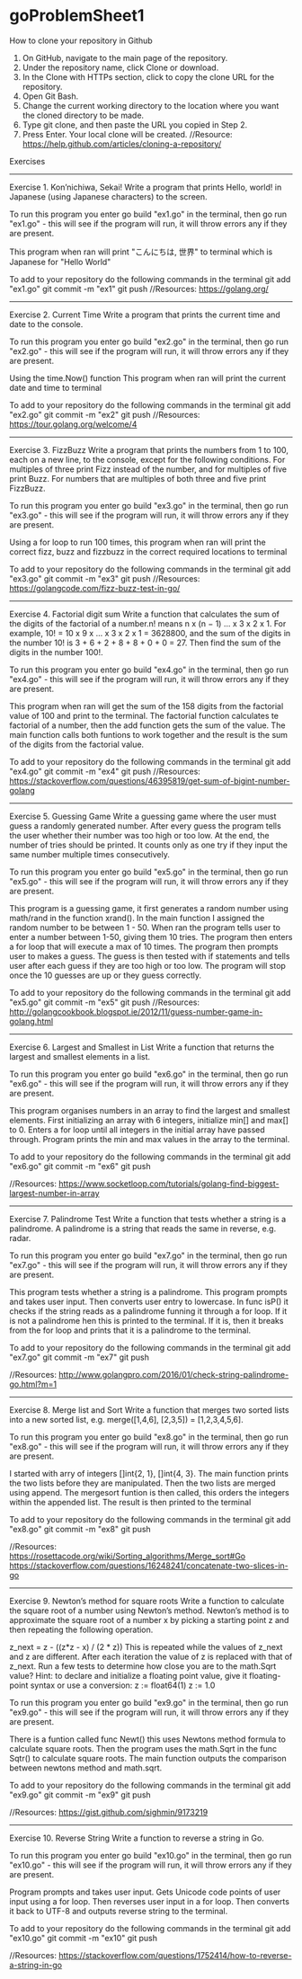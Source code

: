 # goProblemSheet1
How to clone your repository in Github
1.	On GitHub, navigate to the main page of the repository.
2. Under the repository name, click Clone or download.
3. In the Clone with HTTPs section, click  to copy the clone URL for the repository.
4. Open Git Bash.
5. Change the current working directory to the location where you want the cloned directory to be made.
6. Type git clone, and then paste the URL you copied in Step 2.
7. Press Enter. Your local clone will be created.
//Resource: https://help.github.com/articles/cloning-a-repository/

Exercises
_________________________________________
Exercise 1. Kon’nichiwa, Sekai!
Write a program that prints Hello, world! in Japanese (using Japanese characters) to the screen.

To run this program you enter go build "ex1.go" in the terminal, then
go run "ex1.go" - this will see if the program will run, it will throw errors 
any if they are present.

This program when ran will print "こんにちは, 世界" to terminal which is Japanese for "Hello World"

To add to your repository do the following commands in the terminal
git add "ex1.go"
git commit -m "ex1"
git push
//Resources: https://golang.org/

_________________________________________
Exercise 2. Current Time
Write a program that prints the current time and date to the console.

To run this program you enter go build "ex2.go" in the terminal, then
go run "ex2.go" - this will see if the program will run, it will throw errors 
any if they are present.

Using the time.Now() function 
This program when ran will print the current date and time to terminal

To add to your repository do the following commands in the terminal
git add "ex2.go"
git commit -m "ex2"
git push
//Resources: https://tour.golang.org/welcome/4

_________________________________________
Exercise 3. FizzBuzz
Write a program that prints the numbers from 1 to 100, each on a new line, to the console, except for the following conditions. 
For multiples of three print Fizz instead of the number, and for multiples of five print Buzz. 
For numbers that are multiples of both three and five print FizzBuzz.

To run this program you enter go build "ex3.go" in the terminal, then
go run "ex3.go" - this will see if the program will run, it will throw errors 
any if they are present.

Using a for loop to run 100 times, this program when ran will print the correct fizz, buzz and fizzbuzz
in the correct required locations to terminal

To add to your repository do the following commands in the terminal
git add "ex3.go"
git commit -m "ex3"
git push
//Resources: https://golangcode.com/fizz-buzz-test-in-go/

_________________________________________
Exercise 4. Factorial digit sum
Write a function that calculates the sum of the digits of the factorial of a number.n! means n x (n − 1) ... x 3 x 2 x 1. 
For example, 10! = 10 x 9 x ... x 3 x 2 x 1 = 3628800, and the sum of the digits in the number 10! is 3 + 6 + 2 + 8 + 8 + 0 + 0 = 27. 
Then find the sum of the digits in the number 100!.

To run this program you enter go build "ex4.go" in the terminal, then
go run "ex4.go" - this will see if the program will run, it will throw errors 
any if they are present.

This program when ran will get the sum of the 158 digits from the factorial value of 100 and
print to the terminal. The factorial function calculates te factorial of a number,
then the add function gets the sum of the value. The main function calls both funtions 
to work together and the result is the sum of the digits from the factorial value.

To add to your repository do the following commands in the terminal
git add "ex4.go"
git commit -m "ex4"
git push
//Resources: https://stackoverflow.com/questions/46395819/get-sum-of-bigint-number-golang

_________________________________________
Exercise 5. Guessing Game
Write a guessing game where the user must guess a randomly generated number. 
After every guess the program tells the user whether their number was too high or too low. At the end, the number of 
tries should be printed. It counts only as one try if they input the same number multiple times consecutively.

To run this program you enter go build "ex5.go" in the terminal, then
go run "ex5.go" - this will see if the program will run, it will throw errors 
any if they are present.

This program is a guessing game, it first generates a random number using math/rand in the 
function xrand(). In the main function I assigned the random number to be between 1 - 50. 
When ran the program tells user to enter a number between 1-50, giving them 10 tries. The
program then enters a for loop that will execute a max of 10 times. The program then prompts
user to makes a guess. The guess is then tested with if statements and tells user after each 
guess if they are too high or too low. The program will stop once the 10 guesses are up
or they guess correctly.

To add to your repository do the following commands in the terminal
git add "ex5.go"
git commit -m "ex5"
git push
//Resources: http://golangcookbook.blogspot.ie/2012/11/guess-number-game-in-golang.html

_________________________________________
Exercise 6. Largest and Smallest in List
Write a function that returns the largest and smallest elements in a list.

To run this program you enter go build "ex6.go" in the terminal, then
go run "ex6.go" - this will see if the program will run, it will throw errors 
any if they are present.

This program organises numbers in an array to find  the largest and smallest elements.
First initializing an array with 6 integers, initialize min[] and max[] to 0.
Enters a for loop until all integers in the initial array have passed through.
Program prints the min and max values in the array to the terminal.

To add to your repository do the following commands in the terminal
git add "ex6.go"
git commit -m "ex6"
git push

//Resources: https://www.socketloop.com/tutorials/golang-find-biggest-largest-number-in-array

_________________________________________
Exercise 7. Palindrome Test
Write a function that tests whether a string is a palindrome. A palindrome is a string that reads the same in reverse, e.g. radar.

To run this program you enter go build "ex7.go" in the terminal, then
go run "ex7.go" - this will see if the program will run, it will throw errors 
any if they are present.

This program tests whether a string is a palindrome. This program prompts and takes user input.
Then converts user entry to lowercase. In func isP() it checks if the string reads as a palindrome funning it 
through a for loop. If it is not a palindrome hen this is printed to the terminal.
If it is, then it breaks from the for loop and prints that it is a palindrome to the terminal.

To add to your repository do the following commands in the terminal
git add "ex7.go"
git commit -m "ex7"
git push

//Resources: http://www.golangpro.com/2016/01/check-string-palindrome-go.html?m=1

_________________________________________
Exercise 8. Merge list and Sort
Write a function that merges two sorted lists into a new sorted list, e.g. merge([1,4,6], [2,3,5]) = [1,2,3,4,5,6].

To run this program you enter go build "ex8.go" in the terminal, then
go run "ex8.go" - this will see if the program will run, it will throw errors 
any if they are present.

I started with arry of integers []int{2, 1}, []int{4, 3}. The main function prints the two lists before they are manipulated.
Then the two lists are merged using append. The mergesort funtion is then called,
this orders the integers within the appended list. The result is then printed to the terminal

To add to your repository do the following commands in the terminal
git add "ex8.go"
git commit -m "ex8"
git push

//Resources: https://rosettacode.org/wiki/Sorting_algorithms/Merge_sort#Go
             https://stackoverflow.com/questions/16248241/concatenate-two-slices-in-go

_________________________________________
Exercise 9. Newton’s method for square roots
Write a function to calculate the square root of a number using Newton’s method. 
Newton’s method is to approximate the square root of a number x by picking a starting point z and then 
repeating the following operation.

z_next = z - ((z*z - x) / (2 * z))
This is repeated while the values of z_next and z are different. After each iteration the value of z is replaced with that of z_next.
Run a few tests to determine how close you are to the math.Sqrt value?
Hint: to declare and initialize a floating point value, give it floating-point syntax or use a conversion:
z := float64(1)
z := 1.0

To run this program you enter go build "ex9.go" in the terminal, then
go run "ex9.go" - this will see if the program will run, it will throw errors 
any if they are present.

There is a funtion called func Newt() this uses Newtons method formula to calculate square roots.
Then the program uses the math.Sqrt in the func Sqtr() to calculate square roots. 
The main function outputs the comparison between newtons method and math.sqrt.
 
To add to your repository do the following commands in the terminal
git add "ex9.go"
git commit -m "ex9"
git push

//Resources: https://gist.github.com/sighmin/9173219

_________________________________________
Exercise 10. Reverse String
Write a function to reverse a string in Go.

To run this program you enter go build "ex10.go" in the terminal, then
go run "ex10.go" - this will see if the program will run, it will throw errors 
any if they are present.

Program prompts and takes user input.
Gets Unicode code points of user input using a for loop. Then reverses user input in a for loop.
Then converts it back to UTF-8 and outputs reverse string to the terminal.
 
To add to your repository do the following commands in the terminal
git add "ex10.go"
git commit -m "ex10"
git push

//Resources: https://stackoverflow.com/questions/1752414/how-to-reverse-a-string-in-go

